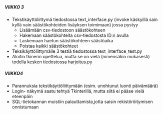 ##### VIIKKO 3
  - Tekstikäyttöliittymä tiedostossa text_interface.py (invoke käskyillä sain kyllä vain säästökohteiden lisäyksen toimimaan) jossa pystyy
      - Lisäämään csv-tiedostoon säästökohteen
      - Hakemaan säästökohteita csv-tiedostosta ID:n avulla
      - Laskemaan haetun säästökohteen säästöaika
      - Poistaa kaikki säästökohteet
  - Teksikäyttöliittymälle 3 testiä tiedostossa text_interface_test.py
  - Aloitin tkinerin opettelua, mutta se on vielä (nimensäkin mukasesti) todella kesken tiedostossa harjoitus.py

##### VIIKKO4
  - Parannuksia tekstikäyttöliittymään (esim. unohtunut luonti päivämäärä)
  - Login- näkymä saatu tehtyä Tkinterillä, mutta siitä ei pääse vielä eteenpäin
  - SQL-tietokannan muistiin palauttamista,jotta saisin rekistöröitymisen onnistumaan
